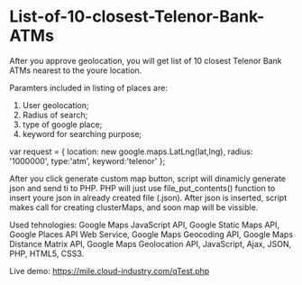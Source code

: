 # List-of-10-closest-Telenor-Bank-ATMs
After you approve geolocation, you will get list of 10 closest Telenor Bank ATMs nearest to the youre location. 

Paramters included in listing of places are: 
1. User geolocation;
2. Radius of search;
3. type of google place;
4. keyword for searching purpose;


var request = {
                location: new google.maps.LatLng(lat,lng),
                radius: '1000000',
                type:'atm',
                keyword:'telenor'
              }; 

After you click generate custom map button, script will dinamicly generate json and send ti to PHP. PHP will just use file_put_contents() function to insert youre json in already created file (.json). After json is inserted, script makes call for creating clusterMaps, and soon map will be vissible.

Used tehnologies: Google Maps JavaScript API, Google Static Maps API, Google Places API Web Service, Google Maps Geocoding API, Google Maps Distance Matrix API, Google Maps Geolocation API, JavaScript, Ajax, JSON, PHP, HTML5, CSS3.

Live demo: https://mile.cloud-industry.com/qTest.php
